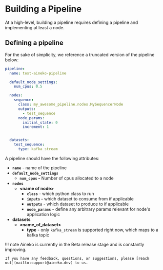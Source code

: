 # Building a Pipeline

At a high-level, building a pipeline requires defining a pipeline and implementing at least a node.

## Defining a pipeline

For the sake of simplicity, we reference a truncated version of the pipeline below:

```yaml
pipeline:
  name: test-aineko-pipeline

  default_node_settings:
    num_cpus: 0.5

  nodes:
    sequence:
      class: my_awesome_pipeline.nodes.MySequencerNode
      outputs:
        - test_sequence
      node_params:
        initial_state: 0
        increment: 1


  datasets:
    test_sequence:
      type: kafka_stream

```

A pipeline should have the following attributes:

* **`name`** - name of the pipeline
* **`default_node_settings`**
  * **`num_cpus` -**  Number of cpus allocated to a node
* **`nodes`**
  * **<name of node\>**
    * **`class`** - which python class to run
    * **`inputs` -** which dataset to consume from if applicable
    * **`outputs`** - which dataset to produce to if applicable
    * **`node_params`** - define any arbitrary params relevant for node's application logic
* **datasets**
  * **<name\_of\_dataset\>**
    * **type** - only `kafka_stream` is supported right now, which maps to a kafka topic

!!! note
    Aineko is currently in the Beta release stage and is constantly improving.

    If you have any feedback, questions, or suggestions, please [reach out](mailto:support@aineko.dev) to us.
